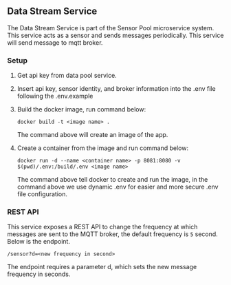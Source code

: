 ## Data Stream Service

The Data Stream Service is part of the Sensor Pool microservice system. This service acts as a sensor and sends messages periodically. This service will send message to mqtt broker.

### Setup

1. Get api key from data pool service.
2. Insert api key, sensor identity, and broker information into the .env file
   following the .env.example
3. Build the docker image, run command below:

   ```
   docker build -t <image name> .
   ```

   The command above will create an image of the app.

4. Create a container from the image and run command below:

   ```
   docker run -d --name <container name> -p 8081:8080 -v $(pwd)/.env:/build/.env <image name>
   ```

   The command above tell docker to create and run the image, in the command above we use dynamic .env for easier and more secure .env file configuration.

### REST API

This service exposes a REST API to change the frequency at which messages are sent to the MQTT broker, the default frequency is `5` second. Below is the endpoint.

```
/sensor?d=<new frequency in second>
```

The endpoint requires a parameter d, which sets the new message frequency in seconds.
